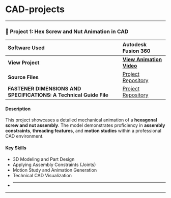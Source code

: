 # CAD-projects
---
### 🔩 Project 1: Hex Screw and Nut Animation in CAD

| Software Used | Autodesk Fusion 360 |
| :--- | :--- |
| **View Project** | [**View Animation Video**](https://github.com/tchara96/CAD-projects/blob/main/Hex%20Head%20Screw%20and%20Nut%20ANIMATION.mp4) |
| **Source Files** | [Project Repository](https://github.com/tchara96/CAD-projects/tree/main) |
| **FASTENER DIMENSIONS AND SPECIFICATIONS: A Technical Guide File** | [Project Repository](https://github.com/tchara96/CAD-projects/blob/main/Hex%20Head%20Screws%20and%20Nuts.docx) |

#### Description
This project showcases a detailed mechanical animation of a **hexagonal screw and nut assembly**. The model demonstrates proficiency in **assembly constraints**, **threading features**, and **motion studies** within a professional CAD environment.

#### Key Skills
- 3D Modeling and Part Design
- Applying Assembly Constraints (Joints)
- Motion Study and Animation Generation
- Technical CAD Visualization
- ****

***
